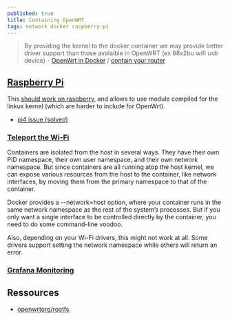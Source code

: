 ```yaml
---
published: true
title: Containing OpenWRT
tags: network docker raspberry-pi
---
```

> By providing the kernel to the docker container we may provide better driver support than those avalaible in OpenWRT (ex 88x2bu wifi usb device) -  [OpenWrt in Docker](https://github.com/oofnikj/docker-openwrt) / [contain your router](https://badgateway.qc.to/contain-your-router/)

## [Raspberry Pi](https://github.com/oofnikj/docker-openwrt/blob/master/docs/rpi.md)
This [should work on raspberry](https://forum.openwrt.org/t/running-openwrt-in-a-docker-container/56049), and allows to use module compiled for the linkux kernel (which are harder to include for OpenWrt).

- [pi4 issue (solved)](https://github.com/oofnikj/docker-openwrt/issues/7)

### [Teleport the Wi-Fi](https://badgateway.qc.to/contain-your-router/)
Containers are isolated from the host in several ways. They have their own PID namespace, their own user namespace, and their own network namespace. But since containers are all running atop the host kernel, we can expose various resources from the host to the container, like network interfaces, by moving them from the primary namespace to that of the container.

Docker provides a --network=host option, where your container runs in the same network namespace as the rest of the system’s processes. But if you only want a single interface to be controlled directly by the container, you need to do some command-line voodoo.

Also, depending on your Wi-Fi drivers, this might not work at all. Some drivers support setting the network namespace while others will return an error.

### [Grafana Monitoring](https://github.com/oofnikj/docker-openwrt/blob/master/monitoring/README.md)

## Ressources
- [openwrtorg/rootfs](https://hub.docker.com/r/openwrtorg/rootfs)